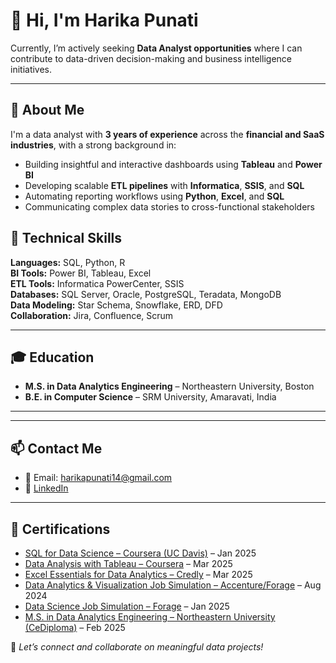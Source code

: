 # 👋 Hi, I'm Harika Punati

Currently, I’m actively seeking **Data Analyst opportunities** where I can contribute to data-driven decision-making and business intelligence initiatives.

---

## 💼 About Me

I'm a data analyst with **3 years of experience** across the **financial and SaaS industries**, with a strong background in:

- Building insightful and interactive dashboards using **Tableau** and **Power BI**
- Developing scalable **ETL pipelines** with **Informatica**, **SSIS**, and **SQL**
- Automating reporting workflows using **Python**, **Excel**, and **SQL**
- Communicating complex data stories to cross-functional stakeholders



## 🧰 Technical Skills

**Languages:** SQL, Python, R  
**BI Tools:** Power BI, Tableau, Excel  
**ETL Tools:** Informatica PowerCenter, SSIS  
**Databases:** SQL Server, Oracle, PostgreSQL, Teradata, MongoDB  
**Data Modeling:** Star Schema, Snowflake, ERD, DFD  
**Collaboration:** Jira, Confluence, Scrum

---

## 🎓 Education

- **M.S. in Data Analytics Engineering** – Northeastern University, Boston  
- **B.E. in Computer Science** – SRM University, Amaravati, India

---

---

## 📫 Contact Me

- 📧 Email: [harikapunati14@gmail.com](mailto:harikapunati14@gmail.com)  
- 💼 [LinkedIn](https://www.linkedin.com/in/harikapunati/)  

---

## 📜 Certifications

- [SQL for Data Science – Coursera (UC Davis)](https://www.coursera.org/verify/Y4BVZCWGM8K7) – Jan 2025  
- [Data Analysis with Tableau – Coursera](https://www.coursera.org/verify/6ANQ03J28INZ) – Mar 2025  
- [Excel Essentials for Data Analytics – Credly](https://www.credly.com/badges/9a85a2e8-fc3f-4ee7-acf8-fc4e7a7e23f0) – Mar 2025  
- [Data Analytics & Visualization Job Simulation – Accenture/Forage](https://theforage.com/) – Aug 2024  
- [Data Science Job Simulation – Forage](https://theforage.com/) – Jan 2025  
- [M.S. in Data Analytics Engineering – Northeastern University (CeDiploma)](https://digitalcredentials.northeastern.edu/) – Feb 2025


🌟 *Let’s connect and collaborate on meaningful data projects!*
